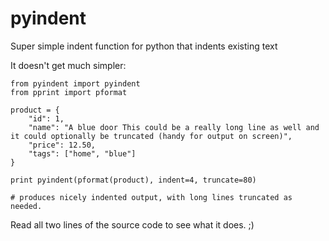 # pyindent
Super simple indent function for python that indents existing text

It doesn't get much simpler:

    from pyindent import pyindent
    from pprint import pformat
    
    product = {
        "id": 1,
        "name": "A blue door This could be a really long line as well and it could optionally be truncated (handy for output on screen)",
        "price": 12.50,
        "tags": ["home", "blue"]
    }
    
    print pyindent(pformat(product), indent=4, truncate=80)
    
    # produces nicely indented output, with long lines truncated as needed.

Read all two lines of the source code to see what it does. ;)
